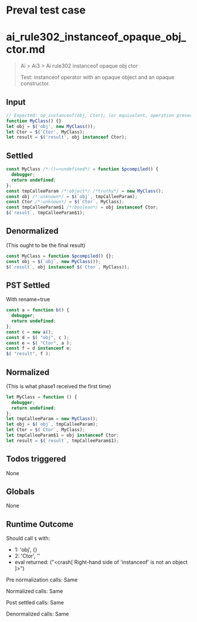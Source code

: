 # Preval test case

# ai_rule302_instanceof_opaque_obj_ctor.md

> Ai > Ai3 > Ai rule302 instanceof opaque obj ctor
>
> Test: instanceof operator with an opaque object and an opaque constructor.

## Input

`````js filename=intro
// Expected: op_instanceof(obj, Ctor); (or equivalent, operation preserved)
function MyClass() {}
let obj = $('obj', new MyClass());
let Ctor = $('Ctor', MyClass);
let result = $('result', obj instanceof Ctor);
`````


## Settled


`````js filename=intro
const MyClass /*:()=>undefined*/ = function $pcompiled() {
  debugger;
  return undefined;
};
const tmpCalleeParam /*:object*/ /*truthy*/ = new MyClass();
const obj /*:unknown*/ = $(`obj`, tmpCalleeParam);
const Ctor /*:unknown*/ = $(`Ctor`, MyClass);
const tmpCalleeParam$1 /*:boolean*/ = obj instanceof Ctor;
$(`result`, tmpCalleeParam$1);
`````


## Denormalized
(This ought to be the final result)

`````js filename=intro
const MyClass = function $pcompiled() {};
const obj = $(`obj`, new MyClass());
$(`result`, obj instanceof $(`Ctor`, MyClass));
`````


## PST Settled
With rename=true

`````js filename=intro
const a = function b() {
  debugger;
  return undefined;
};
const c = new a();
const d = $( "obj", c );
const e = $( "Ctor", a );
const f = d instanceof e;
$( "result", f );
`````


## Normalized
(This is what phase1 received the first time)

`````js filename=intro
let MyClass = function () {
  debugger;
  return undefined;
};
let tmpCalleeParam = new MyClass();
let obj = $(`obj`, tmpCalleeParam);
let Ctor = $(`Ctor`, MyClass);
let tmpCalleeParam$1 = obj instanceof Ctor;
let result = $(`result`, tmpCalleeParam$1);
`````


## Todos triggered


None


## Globals


None


## Runtime Outcome


Should call `$` with:
 - 1: 'obj', {}
 - 2: 'Ctor', '<function>'
 - eval returned: ("<crash[ Right-hand side of 'instanceof' is not an object ]>")

Pre normalization calls: Same

Normalized calls: Same

Post settled calls: Same

Denormalized calls: Same
